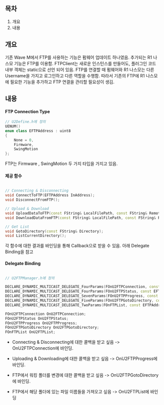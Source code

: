 

## 목차 
1. 개요 
2. 내용
   


## 개요

기존 Wave M에서 FTP를 사용하는 기능은 펌웨어 업데이트 하나였음. 추가되는 R1 나스모 기능은 FTP를 이용함. FTPClient는 새로운 인스턴스를 만들어도, 플러그인 코드 내부 객체는 static으로 선언 되어 있음. FTP를 연결할 때 펌웨어와 R1 나스모는 다른 Username을 가지고 로그인하고 다른 역할을 수행함. 따라서 기존의 FTP에 R1 나스모에 필요한 기능을 추가하고 FTP 연결을 관리할 필요성이 생김.


## 내용

#### FTP Connection Type

```cpp
// U2Define.h에 정의
UENUM()
enum class EFTPAddress : uint8
{
	None = 0,
	Firmware,
	SwingMotion
};
```
FTP는 Firmware , SwingMotion 두 가지 타입을 가지고 있음.


#### 제공 함수

```cpp

// Connecting & Disconnecting
void ConnectToFTP(EFTPAddress InAddress);
void DisconnectFromFTP();

// Upload & Download
void UploadDataToFTP(const FString& LocalFilePath, const FString& RemoteFilePath);
void DownloadDataFromFTP(const FString& LocalFilePath, const FString& RemoteFilePath);

// Get List
void GotoDirectory(const FString& Directory);
void ListCurrentDirectory();

```

각 함수에 대한 결과를 바인딩을 통해 Callback으로 받을 수 있음. 아래 Delegate Binding을 참고


#### Delegate Binding

```cpp

// U2FTPManager.h에 정의

DECLARE_DYNAMIC_MULTICAST_DELEGATE_FourParams(FOnU2FTPConnection, const EFTPAddress, Address, const bool, success, const int32, code, const FString, serverMessage);
DECLARE_DYNAMIC_MULTICAST_DELEGATE_FourParams(FOnU2FTPStatus, const EFTPAddress, Address, const bool, success, const int32, code, const FString, serverMessage);
DECLARE_DYNAMIC_MULTICAST_DELEGATE_SevenParams(FOnU2FTPProgress, const EFTPAddress, Address, const bool, bUploaded, const bool, end, const float, megabyteLeft, const float, megabyteSent, const int32, percent, const float, speedInMegabit);
DECLARE_DYNAMIC_MULTICAST_DELEGATE_FiveParams(FOnU2FTPGotoDirectory, const EFTPAddress, Address, const bool, success, const int32, code, const FString, serverMessage, FString, currentDir);
DECLARE_DYNAMIC_MULTICAST_DELEGATE_TwoParams(FOnFTPList, const EFTPAddress, Address, const TArray<FString>&, files);

FOnU2FTPConnection OnU2FTPConnection;
FOnU2FTPStatus OnU2FTPStatus;
FOnU2FTPProgress OnU2FTPProgress;
FOnU2FTPGotoDirectory OnU2FTPGotoDirectory;
FOnFTPList OnU2FTPList;

```

* Connecting & Disconnecting에 대한 콜백을 받고 싶음 -> OnU2FTPConnection에 바인딩.

* Uploading & Downloading에 대한 콜백을 받고 싶음 -> OnU2FTPProgress에 바인딩.

* FTP에서 워킹 폴더를 변경에 대한 콜백을 받고 싶음 -> OnU2FTPGotoDirectory에 바인딩.

* FTP에서 해당 폴더에 있는 파일 이름들을 가져오고 싶음 -> OnU2FTPList에 바인딩


